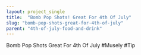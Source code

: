 ```yaml
---
layout: project_single
title:  "Bomb Pop Shots! Great For 4th Of July"
slug: "bomb-pop-shots-great-for-4th-of-july"
parent: "4th-of-july-food-and-drink"
---
```

Bomb Pop Shots Great For 4th Of July #Musely #Tip